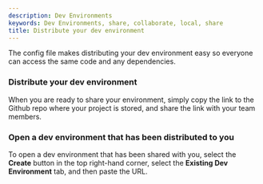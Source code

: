 ```yaml
---
description: Dev Environments
keywords: Dev Environments, share, collaborate, local, share
title: Distribute your dev environment
---
```


The config file makes distributing your dev environment easy so everyone can access the same code and any dependencies.

### Distribute your dev environment

When you are ready to share your environment, simply copy the link to the Github repo where your project is stored, and share the link with your team members. 

### Open a dev environment that has been distributed to you

To open a dev environment that has been shared with you, select the **Create** button in the top right-hand corner, select the **Existing Dev Environment** tab, and then paste the URL.
